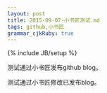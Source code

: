 ```yaml
---
layout: post
title: 2015-09-07-小书匠测试.md
tags: github,小书匠
grammar_cjkRuby: true
---
```

{% include JB/setup %}

测试通过小书匠发布github blog。

测试通过小书匠修改已发布blog。
